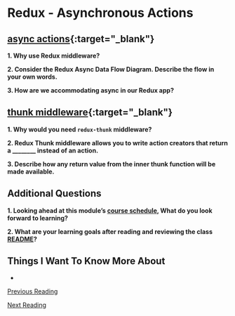 # Redux - Asynchronous Actions

## [async actions](https://redux.js.org/advanced/asyncactions){:target="_blank"}

**1. Why use Redux middleware?**

**2. Consider the Redux Async Data Flow Diagram.  Describe the flow in your own words.**

**3. How are we accommodating async in our Redux app?**

## [thunk middleware](https://github.com/reduxjs/redux-thunk){:target="_blank"}

**1. Why would you need `redux-thunk` middleware?**

**2. Redux Thunk middleware allows you to write action creators that return a ________ instead of an action.**

**3. Describe how any return value from the inner thunk function will be made available.**

## Additional Questions

**1. Looking ahead at this module’s [course schedule](https://codefellows.github.io/code-401-javascript-guide/curriculum/#module-7), What do you look forward to learning?**


**2. What are your learning goals after reading and reviewing the class [README](https://codefellows.github.io/code-401-javascript-guide/curriculum/)?**

## Things I Want To Know More About

-

[Previous Reading](./class-37.md)

[Next Reading](./class-39.md)
